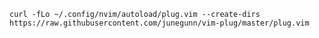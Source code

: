 `curl -fLo ~/.config/nvim/autoload/plug.vim --create-dirs https://raw.githubusercontent.com/junegunn/vim-plug/master/plug.vim`
